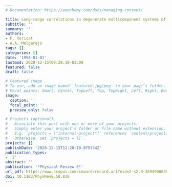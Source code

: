 ```yaml
---
# Documentation: https://wowchemy.com/docs/managing-content/

title: Long-range correlations in degenerate multicomponent systems of charged fermions
subtitle: ''
summary: ''
authors:
- F. Vericat
- A.A. Melgarejo
tags: []
categories: []
date: '1994-01-01'
lastmod: 2020-12-15T09:28:10-03:00
featured: false
draft: false

# Featured image
# To use, add an image named `featured.jpg/png` to your page's folder.
# Focal points: Smart, Center, TopLeft, Top, TopRight, Left, Right, BottomLeft, Bottom, BottomRight.
image:
  caption: ''
  focal_point: ''
  preview_only: false

# Projects (optional).
#   Associate this post with one or more of your projects.
#   Simply enter your project's folder or file name without extension.
#   E.g. `projects = ["internal-project"]` references `content/project/deep-learning/index.md`.
#   Otherwise, set `projects = []`.
projects: []
publishDate: '2020-12-15T12:28:10.075334Z'
publication_types:
- '2'
abstract: ''
publication: '*Physical Review E*'
url_pdf: https://www.scopus.com/inward/record.uri?eid=2-s2.0-35949006360&doi=10.1103%2fPhysRevE.50.830&partnerID=40&md5=d8dc1b98ae95d87341b04efab81f28d7
doi: 10.1103/PhysRevE.50.830
---
```


